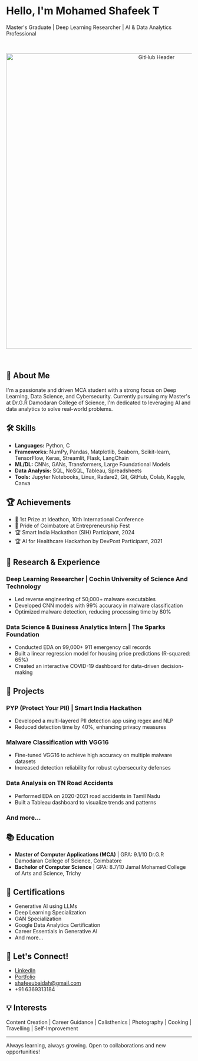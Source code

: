 # Hello, I'm Mohamed Shafeek T

Master's Graduate | Deep Learning Researcher | AI & Data Analytics Professional

<br><p align="center">
  <img src="https://img.freepik.com/premium-photo/coder-developing-animated-html5-canvas-dynamic-digital-content-creation_1166177-13875.jpg?size=626&ext=jpg" alt="GitHub Header" width="800" />
</p><br>

## 🚀 About Me

I'm a passionate and driven MCA student with a strong focus on Deep Learning, Data Science, and Cybersecurity. Currently pursuing my Master's at Dr.G.R Damodaran College of Science, I'm dedicated to leveraging AI and data analytics to solve real-world problems.

## 🛠 Skills

- **Languages:** Python, C
- **Frameworks:** NumPy, Pandas, Matplotlib, Seaborn, Scikit-learn, TensorFlow, Keras, Streamlit, Flask, LangChain
- **ML/DL:** CNNs, GANs, Transformers, Large Foundational Models
- **Data Analysis:** SQL, NoSQL, Tableau, Spreadsheets
- **Tools:** Jupyter Notebooks, Linux, Radare2, Git, GitHub, Colab, Kaggle, Canva

## 🏆 Achievements

- 🥇 1st Prize at Ideathon, 10th International Conference
- 🏅 Pride of Coimbatore at Entrepreneurship Fest
- 🏆 Smart India Hackathon (SIH) Participant, 2024
- 🏆 AI for Healthcare Hackathon by DevPost Participant, 2021

## 🔬 Research & Experience

### Deep Learning Researcher | Cochin University of Science And Technology
- Led reverse engineering of 50,000+ malware executables
- Developed CNN models with 99% accuracy in malware classification
- Optimized malware detection, reducing processing time by 80%

### Data Science & Business Analytics Intern | The Sparks Foundation
- Conducted EDA on 99,000+ 911 emergency call records
- Built a linear regression model for housing price predictions (R-squared: 65%)
- Created an interactive COVID-19 dashboard for data-driven decision-making

## 🚀 Projects

### PYP (Protect Your PII) | Smart India Hackathon
- Developed a multi-layered PII detection app using regex and NLP
- Reduced detection time by 40%, enhancing privacy measures

### Malware Classification with VGG16
- Fine-tuned VGG16 to achieve high accuracy on multiple malware datasets
- Increased detection reliability for robust cybersecurity defenses

### Data Analysis on TN Road Accidents
- Performed EDA on 2020-2021 road accidents in Tamil Nadu
- Built a Tableau dashboard to visualize trends and patterns

### And more...

## 📚 Education

- **Master of Computer Applications (MCA)** | GPA: 9.1/10
  Dr.G.R Damodaran College of Science, Coimbatore
- **Bachelor of Computer Science** | GPA: 8.7/10
  Jamal Mohamed College of Arts and Science, Trichy

## 🌟 Certifications

- Generative AI using LLMs
- Deep Learning Specialization
- GAN Specialization
- Google Data Analytics Certification
- Career Essentials in Generative AI
- And more...

## 🤝 Let's Connect!

- [LinkedIn](https://www.linkedin.com/in/mohamed-shafeek-t-a226981b9/)
- [Portfolio](https://shafee.netlify.app/)
- shafeeubaidah@gmail.com
- +91 6369313184

## 💡 Interests

Content Creation | Career Guidance | Calisthenics | Photography | Cooking | Travelling | Self-Improvement

---

Always learning, always growing. Open to collaborations and new opportunities!


